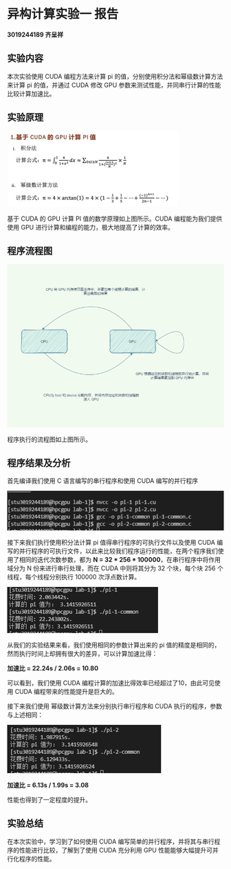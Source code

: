 # 异构计算实验一 报告

**3019244189 齐呈祥**

## 实验内容

本次实验使用 CUDA 编程方法来计算 pi 的值，分别使用积分法和幂级数计算方法来计算 pi 的值，并通过 CUDA 修改 GPU 参数来测试性能，并同串行计算的性能比较计算加速比。

## 实验原理

![](image/原理.jpg)

基于 CUDA 的 GPU 计算 PI 值的数学原理如上图所示。CUDA 编程能为我们提供使用 GPU 进行计算和编程的能力，极大地提高了计算的效率。

## 程序流程图

![](image/流程.png)

程序执行的流程图如上图所示。

## 程序结果及分析

首先编译我们使用 C 语言编写的串行程序和使用 CUDA 编写的并行程序

![](image/编译.png)

接下来我们执行使用积分法计算 pi 值得串行程序的可执行文件以及使用 CUDA 编写的并行程序的可执行文件，以此来比较我们程序运行的性能，在两个程序我们使用了相同的迭代次数参数，都为 **N = 32 * 256 * 100000**，在串行程序中将作用域分为 N 份来进行串行处理，而在 CUDA 中则将其分为 32 个块，每个块 256 个线程，每个线程分别执行 100000 次浮点数计算。

![](image/pi_1.png)

从我们的实验结果来看，我们使用相同的参数计算出来的 pi 值的精度是相同的，然而执行时间上却拥有很大的差异，可以计算加速比得：

**加速比 =  22.24s / 2.06s = 10.80** 

可以看到，我们使用 CUDA 编程计算的加速比得效率已经超过了10，由此可见使用 CUDA 编程带来的性能提升是巨大的。

接下来我们使用 幂级数计算方法来分别执行串行程序和 CUDA 执行的程序，参数与上述相同：

![](image/pi_2.png)

**加速比 = 6.13s / 1.99s = 3.08**

性能也得到了一定程度的提升。

## 实验总结

在本次实验中，学习到了如何使用 CUDA 编写简单的并行程序，并将其与串行程序的性能进行比较，了解到了使用 CUDA 充分利用 GPU 性能能够大幅提升可并行化程序的性能。

